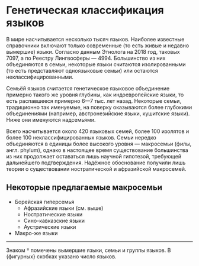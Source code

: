 # Генетическая классификация языков

В мире насчитывается несколько тысяч языков. Наиболее известные справочники включают 
только современные (то есть живые и недавно вымершие) языки. Согласно данным Этнолога 
на 2018 год, таковых 7097, а по Реестру Лингвосферы — 4994. Большинство из них 
объединяются в семьи, некоторые языки считаются изолированными (то есть представляют 
одноязыковые семьи) или остаются неклассифицированными.

Семьёй языков считается генетическое языковое объединение примерно такого же уровня 
глубины, как индоевропейские языки, то есть распавшееся примерно 6—7 тыс. лет назад. 
Некоторые семьи, традиционно так именуемые, на поверку оказываются более глубокими 
объединениями (например, австронезийские языки, кушитские языки). Ниже они именуются 
надсемьями.

Всего насчитывается около 420 языковых семей, более 100 изолятов и более 100 
неклассифицированных языков. Семьи нередко объединяются в единицы более высокого 
уровня — макросемьи (филы, англ. phylum), однако в настоящее время существование 
большинства из них продолжает оставаться лишь научной гипотезой, требующей 
дальнейшего подтверждения. Надёжное обоснование получили лишь теории о существовании 
ностратической и афразийской макросемей.

## Некоторые предлагаемые макросемьи
* Борейская гиперсемья
    * Афразийские языки (см. выше)
    * Ностратические языки
    * Сино-кавказские языки
    * Аустрические языки
* Макро-же языки

----

Знаком † помечены вымершие языки, семьи и группы языков. В {фигурных} скобках указано 
число языков.
